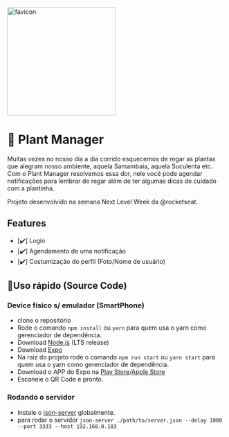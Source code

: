 <img width="250" alt="favicon" style="margin: 0 auto" src="https://user-images.githubusercontent.com/49209628/116679656-2ca7c580-a981-11eb-83d2-dbe71a9f065e.png">

# 🌱 Plant Manager 

Muitas vezes no nosso dia a dia corrido esquecemos de regar as plantas que alegram nosso ambiente, aquela Samambaia, aquela Suculenta etc. Com o Plant Manager resolvemos essa dor, nele vocẽ pode agendar notificações para lembrar de regar além de ter algumas dicas de cuidado com a plantinha.

Projeto desenvolvido na semana Next Level Week da @rocketseat. 

## Features
* [✔️] Login
* [✔️] Agendamento de uma notificação
* [✔️] Costumização do perfil (Foto/Nome de usuário)

## 🔨Uso rápido (Source Code)

### Device físico s/ emulador (SmartPhone)
- clone o repositório
- Rode o comando `npm install` ou `yarn` para quem usa o yarn como gerenciador de dependência.
- Download [Node.js](https://nodejs.org/en/) (LTS release)
- Download [Expo](https://docs.expo.io/get-started/installation/)
- Na raiz do projeto rode o comando `npm run start` ou `yarn start` para quem usa o yarn como gerenciador de dependẽncia.
- Download o APP do Expo na [Play Store](https://play.google.com/store/apps/details?id=host.exp.exponent)/[Apple Store](https://apps.apple.com/br/app/expo-go/id982107779) 
- Escaneie o QR Code e pronto.

### Rodando o servidor
- Instale o [json-server](https://www.npmjs.com/package/json-server) globalmente.
- para rodar o servidor `json-server ./path/to/server.json --delay 1000 --port 3333 --host 192.168.0.103`
